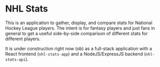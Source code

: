 # NHL Stats
This is an application to gather, display, and compare stats for National Hockey League players. The intent is for fantasy players and just fans in general to get a useful side-by-side comparison of different stats for different players.  

It is under construction right now (ob) as a full-stack application with a React frontend (`nhl-stats-app`) and a NodeJS/ExpressJS backend (`nhl-stats-api`).  
